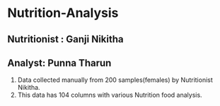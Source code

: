 # Nutrition-Analysis

## Nutritionist : Ganji Nikitha
## Analyst: Punna Tharun
1.  Data collected manually from 200 samples(females) by Nutritionist Nikitha.
2.  This data has 104 columns with various Nutrition food analysis.

